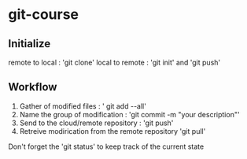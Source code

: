 # git-course

## Initialize
remote to local : 'git clone'
local to remote : 'git init' and 'git push'

## Workflow
1. Gather of modified files : ' git add --all'
2. Name the group of modification : 'git commit -m "your description"'
3. Send to the cloud/remote repository : 'git push'
4. Retreive modirication from the remote repository 'git pull'

Don't forget the 'git status' to keep track of the current state

##

